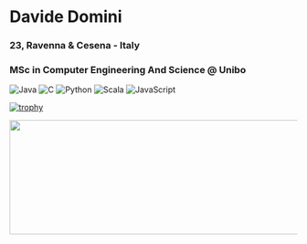 # Davide Domini
### 23, Ravenna & Cesena - Italy
### MSc in Computer Engineering And Science @ Unibo
<!--
**davidedomini/davidedomini** is a ✨ _special_ ✨ repository because its `README.md` (this file) appears on your GitHub profile.

Here are some ideas to get you started:

- 🔭 I’m currently working on ...
- 🌱 I’m currently learning ...
- 👯 I’m looking to collaborate on ...
- 🤔 I’m looking for help with ...
- 💬 Ask me about ...
- 📫 How to reach me: ...
- 😄 Pronouns: ...
- ⚡ Fun fact: ...
-->

![Java](https://img.shields.io/badge/Java-Good-Green)
![C](https://img.shields.io/badge/C-Good-Green)
![Python](https://img.shields.io/badge/Python-Intermediate-blue)
![Scala](https://img.shields.io/badge/Scala-Intermediate-blue)
![JavaScript](https://img.shields.io/badge/JavaScript-Beginner-yellow)

[![trophy](https://github-profile-trophy.vercel.app/?username=davidedomini&theme=dracula&row=1)](https://github.com/ryo-ma/github-profile-trophy)

<img src="https://github-readme-stats.vercel.app/api?username=davidedomini&count_private=true&show_icons=true&theme=gruvbox" height=200px width=550px>


